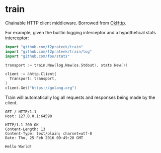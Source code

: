 # train

Chainable HTTP client middleware. Borrowed from [OkHttp](https://github.com/square/okhttp/wiki/Interceptors).

For example, given the builtin logging interceptor and a hypothetical stats interceptor:

```go
import "github.com/f2prateek/train"
import "github.com/f2prateek/train/log"
import "github.com/foo/stats"

transport := train.New(log.New(os.Stdout), stats.New())

client := &http.Client{
  Transport: transport,
}
client.Get("https://golang.org")
```

Train will automatically log all requests and responses being made by the client.

```
GET / HTTP/1.1
Host: 127.0.0.1:64598

HTTP/1.1 200 OK
Content-Length: 13
Content-Type: text/plain; charset=utf-8
Date: Thu, 25 Feb 2016 09:49:28 GMT

Hello World!
```

